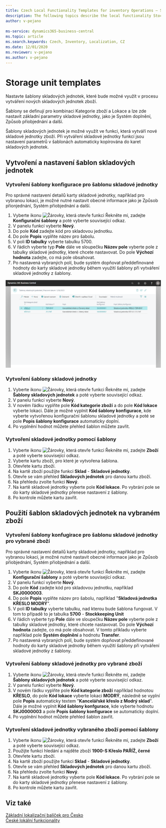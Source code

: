 ```yaml
---
title: Czech Local Functionality Templates for inventory Operations – Stockkeeping Unit Templates
description: The following topics describe the local functionality Stockkeeping Unit Templates in the Czech version of Business Central.
author: v-pejano

ms-service: dynamics365-business-central
ms.topic: article
ms.search.keywords: Czech, Inventory, Localization, CZ
ms.date: 12/01/2020
ms.reviewer: v-pejano
ms.author: v-pejano
---
```


# Storage unit templates

Nastavte šablony skladových jednotek, které bude možné využít v procesu vytváření nových skladových jednotek zboží.

Šablony se definují pro kombinaci Kategorie zboží a Lokace a lze zde nastavit základní parametry skladové jednotky, jako je Systém doplnění, Způsob přiobjednání a další.

Šablony skladových jednotek je možné využít ve funkci, která vytváří nové skladové jednotky zboží. Při vytváření skladové jednotky funkcí jsou nastavení parametrů v šablonách automaticky kopírována do karet skladových jednotek.

## Vytvoření a nastavení šablon skladových jednotek
### Vytvoření šablony konfigurace pro šablonu skladové jednotky

Pro správné nastavení detailů karty skladové jednotky, například pro vybranou lokaci, je možné nutné nastavit obecné informace jako je Způsob přionjednání, Systém přiobjednání a další. 

1. Vyberte ikonu ![Žárovky, která otevře funkci Řekněte mi](../../media/ui-search/search_small.png "Řekněte mi, co chcete dělat"), zadejte **Konfigurační šablony** a poté vyberte související odkaz.
2. V panelu funkcí vyberte **Nový**.
3. Do pole **Kód** zadejte kód pro skladovou jednotku.
4. Do pole **Popis** vyplňte název pro šabolu.
5. V poli **ID tabulky** vyberte tabulku 5700.
6. V řádích vyberte typ **Pole** dále ve sloupečku **Název pole** vyberte pole z tabulky skladové jednotky, které chcete nastavovat. Do pole **Výchozí hodnota** zadejte, co má pole obsahovat.
7. Po nastavená vybraných polí, bude systém dopňovat předdefinované hodnoty do karty skladové jednotky během využití šablony při vytváření skladové jednotky z šablony.

![Skladové jednotky](Media/stockkeeping-unit.png)
### Vytvoření šablony skladové jednotky

1. Vyberte ikonu ![Žárovky, která otevře funkci Řekněte mi](../../media/ui-search/search_small.png "Řekněte mi, co chcete dělat"), zadejte **Šablony skladových jednotek** a poté vyberte související odkaz.
2. V panelu funkcí vyberte **Nový**.
3. V novém řádku vyplňte pole **Kód kategorie zboží** a do pole **Kód lokace** vyberte lokaci. Dále je možné vyplnit **Kód šablony konfigurace**, kde vyberte vytvořenou konfigurační šablonu skladové jednotky a poté se pole **Popis šablony konfigurace** automaticky doplní.
5. Po vyplnění hodnot můžete přehled šablon můžete zavřít.
  
### Vytvoření skladové jednotky pomocí šablony

1. Vyberte ikonu ![Žárovky, která otevře funkci Řekněte mi](../../media/ui-search/search_small.png "Řekněte mi, co chcete dělat"), zadejte **Zboží** a poté vyberte související odkaz.
2. Vyberte kartu zboží, pro které je vytvořena šablona.
3. Otevřete kartu zboží.
4. Na kartě zboží použijte funkci **Sklad** - **Skladové jednotky**.
5. Otevře se vám přehled **Skladových jednotek** pro danou kartu zboží.
6. Na přehledu zvolte funkci **Nový**.
7. Na kartě skladové jednotky vyberte pole **Kód lokace**. Po vybrání pole se do karty skladové jednotky přenese nastavení z šablony.
8. Po kontrole můžete kartu zavřít. 

## Použití šablon skladových jednotek na vybraném zboží
### Vytvoření šablony konfugirace pro šablonu skladové jednotky pro vybrané zboží

Pro správné nastavení detailů karty skladové jednotky, například pro vybranou lokaci, je možné nutné nastavit obecné informace jako je Způsob přiobjednání, Systém přiobjednání a další. 

1. Vyberte ikonu ![Žárovky, která otevře funkci Řekněte mi](../../media/ui-search/search_small.png "Řekněte mi, co chcete dělat"), zadejte **Konfigurační šablony** a poté vyberte související odkaz.
2. V panelu funkcí vyberte **Nový**.
3. Do pole **Kód** zadejte kód pro skladovou jednotku, například **SKJ0000003**.
4. Do pole **Popis** vyplňte název pro šabolu, například "**Skladová jednotka KŘESLO MODRÝ**".
5. V poli **ID tabulky** vyberte tabulku, nad kterou bude šablona fungovat. V tom to případě to je tabulka **5700** - **Stockkeeping Unit**
6. V řádích vyberte typ **Pole** dále ve sloupečku **Název pole** vyberte pole z tabulky skladové jednotky, které chcete nastavovat. Do pole **Výchozí hodnota** zadejte, co má pole obsahovat. V tomto příkladu vyberte například pole **Systém doplnění** a hodnotu **Transfer**.
7. Po nastavená vybraných polí, bude systém dopňovat předdefinované hodnoty do karty skladové jednotky během využití šablony při vytváření skladové jednotky z šablony.

### Vytvoření šablony skladové jednotky pro vybrané zboží

1. Vyberte ikonu ![Žárovky, která otevře funkci Řekněte mi](../../media/ui-search/search_small.png "Řekněte mi, co chcete dělat"), zadejte **Šablony skladových jednotek** a poté vyberte související odkaz.
2. V panelu funkcí vyberte **Nový**.
3. V novém řádku vyplňte pole **Kód kategorie zboží** například hodnotou **KŘESLO**, do pole **Kód lokace** vyberte lokaci **MODRÝ**, následně se vyplní pole **Popis** automaticky textem "**Kancelářské křeslo z Modrý sklad**". Dále je možné vyplnit **Kód šablony konfgurace**, kde vyberte hodnotu **SKJ0000003** a pole **Popis šablony konfigurace** se automaticky doplní.
5. Po vyplnění hodnot můžete přehled šablon zavřít.
  

### Vytvoření skladové jednotky vybraného zboží pomocí šablony

1. Vyberte ikonu ![Žárovky, která otevře funkci Řekněte mi](../../media/ui-search/search_small.png "Řekněte mi, co chcete dělat"), zadejte **Zboží** a poté vyberte související odkaz.
2. Použijte funkci hledání a najděte zboží **1900-S Křeslo PAŘÍŽ, černé**
3. Otevřete kartu zboží.
4. Na kartě zboží použijte funkci **Sklad** - **Skladové jednotky**.
5. Otevře se vám přehled **Skladových jednotek** pro danou kartu zboží.
6. Na přehledu zvolte funkci **Nový**.
7. Na kartě skladové jednotky vyberte pole **Kód lokace**. Po vybrání pole se do karty skladové jednotky přenese nastavení z šablony.
8. Po kontrole můžete kartu zavřít. 

## Viz také

[Základní lokalizační balíček pro Česko](ui-extensions-core-localization-pack-cz.md)  
[České lokální funkcionality](czech-local-functionality.md)  
